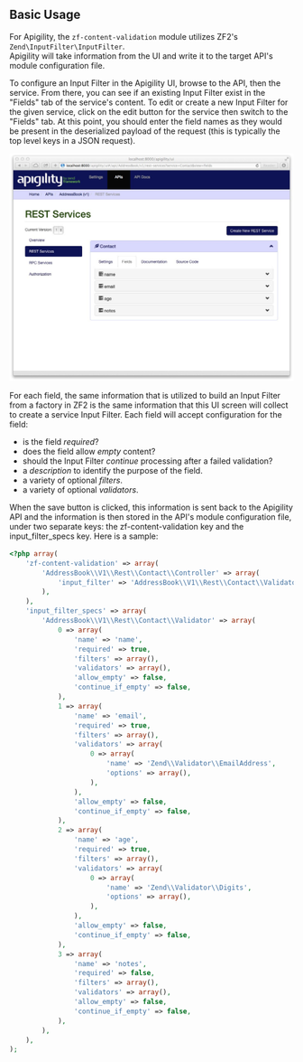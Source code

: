Basic Usage
-----------

For Apigility, the `zf-content-validation` module utilizes ZF2's `Zend\InputFilter\InputFilter`.  
Apigility will take information from the UI and write it to the target API's module configuration 
file.

To configure an Input Filter in the Apigility UI, browse to the API, then the service.  From there, 
you can see if an existing Input Filter exist in the "Fields" tab of the service's content.  To 
edit or create a new Input Filter for the given service, click on the edit button for the service
then switch to the "Fields" tab.  At this point, you should enter the field names as they would
be present in the deserialized payload of the request (this is typically the top level keys in a 
JSON request).

![content-validation-basic-usage-fields](/asset/apigility-documentation/img/content-validation-basic-usage-fields.jpg)

For each field, the same information that is utilized to build an Input Filter from a factory
in ZF2 is the same information that this UI screen will collect to create a service Input Filter.
Each field will accept configuration for the field:

- is the field _required_?
- does the field allow _empty_ content?
- should the Input Filter _continue_ processing after a failed validation?
- a _description_ to identify the purpose of the field.
- a variety of optional _filters_.
- a variety of optional _validators_.

When the save button is clicked, this information is sent back to the Apigility API and the 
information is then stored in the API's module configuration file, under two separate keys: the 
zf-content-validation key and the input_filter_specs key.  Here is a sample:

```php
<?php array(
    'zf-content-validation' => array(
        'AddressBook\\V1\\Rest\\Contact\\Controller' => array(
            'input_filter' => 'AddressBook\\V1\\Rest\\Contact\\Validator',
        ),
    ),
    'input_filter_specs' => array(
        'AddressBook\\V1\\Rest\\Contact\\Validator' => array(
            0 => array(
                'name' => 'name',
                'required' => true,
                'filters' => array(),
                'validators' => array(),
                'allow_empty' => false,
                'continue_if_empty' => false,
            ),
            1 => array(
                'name' => 'email',
                'required' => true,
                'filters' => array(),
                'validators' => array(
                    0 => array(
                        'name' => 'Zend\\Validator\\EmailAddress',
                        'options' => array(),
                    ),
                ),
                'allow_empty' => false,
                'continue_if_empty' => false,
            ),
            2 => array(
                'name' => 'age',
                'required' => true,
                'filters' => array(),
                'validators' => array(
                    0 => array(
                        'name' => 'Zend\\Validator\\Digits',
                        'options' => array(),
                    ),
                ),
                'allow_empty' => false,
                'continue_if_empty' => false,
            ),
            3 => array(
                'name' => 'notes',
                'required' => false,
                'filters' => array(),
                'validators' => array(),
                'allow_empty' => false,
                'continue_if_empty' => false,
            ),
        ),
    ),
);
```
